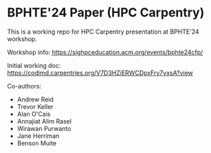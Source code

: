 # BPHTE'24 Paper (HPC Carpentry)

This is a working repo for HPC Carpentry presentation at BPHTE'24 workshop.

Workshop info:
https://sighpceducation.acm.org/events/bphte24cfp/

Initial working doc:
https://codimd.carpentries.org/V7D3HZiERWCDpxFry7yxsA?view

Co-authors:

* Andrew Reid
* Trevor Keller
* Alan O'Cais
* Annajiat Alim Rasel
* Wirawan Purwanto
* Jane Herriman
* Benson Muite
